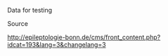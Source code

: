 Data for testing

Source

http://epileptologie-bonn.de/cms/front_content.php?idcat=193&lang=3&changelang=3
